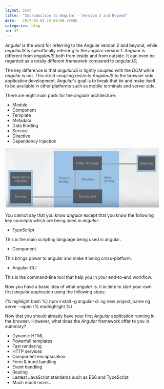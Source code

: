 ```yaml
---
layout: post
title:  "Introduction to Angular - Version 2 and Beyond"
date:   2017-05-03 23:00:00 +0800
categories: blog
id: 37
---
```


*Angular* is the word for referring to the Angular version 2 and beyond, while *angularJS* is speciffically referring to the angular version 1. *Angular* is different from *angularJS* both from inside and from outside. It can even be regarded as a totally different framework compared to *angularJS*;

The key difference is that *angularJS* is tightly coupled with the *DOM* while *angular* is not. This strict coupling restricts *AngularJS* to the browser side application development. *Angular*'s goal is to break that tie and make itself to be available in other platforms such as mobile terminals and server side.

There are eight main parts for the *angular* architecture:

* Module
* Component
* Template
* Metadata
* Data Binding
* Service
* Directive
* Dependency Injection

![Arch of Angular](/images/archOfAngular2.jpg)

You cannot say that you know *angular* except that you know the following key concepts which are being used in *angular*:

* TypeScript

This is the main scripting language being used in angular.

* Component

This brings power to angular and make it being cross-platform.

* Angular-CLI

This is the command-line tool that help you in your end-to-end workflow.

Now you have a basic idea of what *angular* is. It is time to start your own first *angular* application using the following steps:

{% highlight bash %}
npm install -g angular-cli
ng new project_name
ng serve --open
{% endhighlight %}

Now that you should already have your first *Angular* application running in the browser. However, what does the *Angular* framework offer to you in summary?

* Dynamic HTML
* Powerfull templates
* Fast rendering
* HTTP services
* Component encapsulation
* Form & input handling
* Event handling
* Routing
* Lastest JavaScript standards such as ES6 and TypeScript
* Much much more...

